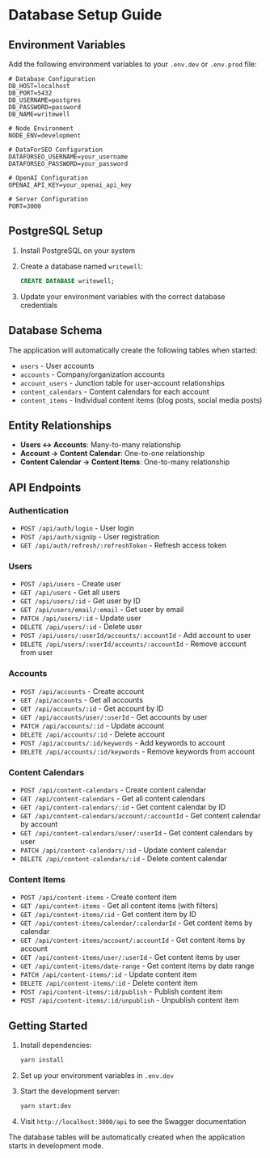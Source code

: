# Database Setup Guide

## Environment Variables

Add the following environment variables to your `.env.dev` or `.env.prod` file:

```env
# Database Configuration
DB_HOST=localhost
DB_PORT=5432
DB_USERNAME=postgres
DB_PASSWORD=password
DB_NAME=writewell

# Node Environment
NODE_ENV=development

# DataForSEO Configuration
DATAFORSEO_USERNAME=your_username
DATAFORSEO_PASSWORD=your_password

# OpenAI Configuration
OPENAI_API_KEY=your_openai_api_key

# Server Configuration
PORT=3000
```

## PostgreSQL Setup

1. Install PostgreSQL on your system
2. Create a database named `writewell`:

   ```sql
   CREATE DATABASE writewell;
   ```

3. Update your environment variables with the correct database credentials

## Database Schema

The application will automatically create the following tables when started:

- `users` - User accounts
- `accounts` - Company/organization accounts
- `account_users` - Junction table for user-account relationships
- `content_calendars` - Content calendars for each account
- `content_items` - Individual content items (blog posts, social media posts)

## Entity Relationships

- **Users ↔ Accounts**: Many-to-many relationship
- **Account → Content Calendar**: One-to-one relationship
- **Content Calendar → Content Items**: One-to-many relationship

## API Endpoints

### Authentication

- `POST /api/auth/login` - User login
- `POST /api/auth/signUp` - User registration
- `GET /api/auth/refresh/:refreshToken` - Refresh access token

### Users

- `POST /api/users` - Create user
- `GET /api/users` - Get all users
- `GET /api/users/:id` - Get user by ID
- `GET /api/users/email/:email` - Get user by email
- `PATCH /api/users/:id` - Update user
- `DELETE /api/users/:id` - Delete user
- `POST /api/users/:userId/accounts/:accountId` - Add account to user
- `DELETE /api/users/:userId/accounts/:accountId` - Remove account from user

### Accounts

- `POST /api/accounts` - Create account
- `GET /api/accounts` - Get all accounts
- `GET /api/accounts/:id` - Get account by ID
- `GET /api/accounts/user/:userId` - Get accounts by user
- `PATCH /api/accounts/:id` - Update account
- `DELETE /api/accounts/:id` - Delete account
- `POST /api/accounts/:id/keywords` - Add keywords to account
- `DELETE /api/accounts/:id/keywords` - Remove keywords from account

### Content Calendars

- `POST /api/content-calendars` - Create content calendar
- `GET /api/content-calendars` - Get all content calendars
- `GET /api/content-calendars/:id` - Get content calendar by ID
- `GET /api/content-calendars/account/:accountId` - Get content calendar by account
- `GET /api/content-calendars/user/:userId` - Get content calendars by user
- `PATCH /api/content-calendars/:id` - Update content calendar
- `DELETE /api/content-calendars/:id` - Delete content calendar

### Content Items

- `POST /api/content-items` - Create content item
- `GET /api/content-items` - Get all content items (with filters)
- `GET /api/content-items/:id` - Get content item by ID
- `GET /api/content-items/calendar/:calendarId` - Get content items by calendar
- `GET /api/content-items/account/:accountId` - Get content items by account
- `GET /api/content-items/user/:userId` - Get content items by user
- `GET /api/content-items/date-range` - Get content items by date range
- `PATCH /api/content-items/:id` - Update content item
- `DELETE /api/content-items/:id` - Delete content item
- `POST /api/content-items/:id/publish` - Publish content item
- `POST /api/content-items/:id/unpublish` - Unpublish content item

## Getting Started

1. Install dependencies:

   ```bash
   yarn install
   ```

2. Set up your environment variables in `.env.dev`

3. Start the development server:

   ```bash
   yarn start:dev
   ```

4. Visit `http://localhost:3000/api` to see the Swagger documentation

The database tables will be automatically created when the application starts in development mode.

